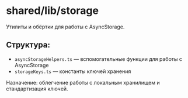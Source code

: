 # shared/lib/storage

Утилиты и обёртки для работы с AsyncStorage.

## Структура:

- `asyncStorageHelpers.ts` — вспомогательные функции для работы с AsyncStorage
- `storageKeys.ts` — константы ключей хранения

Назначение: облегчение работы с локальным хранилищем и стандартизация ключей. 